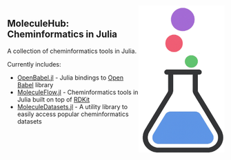 <img align="right" width="200" src="logo.png" />

## MoleculeHub: Cheminformatics in Julia

A collection of cheminformatics tools in Julia. 

Currently includes: 

- [OpenBabel.jl](https://github.com/MoleculeHub/OpenBabel.jl) - Julia bindings to [Open Babel](https://github.com/openbabel/openbabel) library
- [MoleculeFlow.jl](https://github.com/MoleculeHub/MoleculeFlow.jl) - Cheminformatics tools in Julia built on top of [RDKit](https://github.com/rdkit/rdkit)
- [MoleculeDatasets.jl](https://github.com/MoleculeHub/MoleculeDatasets.jl) - A utility library to easily access popular cheminformatics datasets